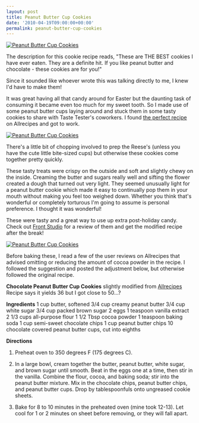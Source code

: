 ```yaml
---
layout: post
title: Peanut Butter Cup Cookies
date: '2010-04-19T09:00:00+00:00'
permalink: peanut-butter-cup-cookies
---
```

<a href="http://www.flickr.com/photos/kstar810/4528642853/"><img src="http://farm5.static.flickr.com/4031/4528642853_2f96e561fa.jpg" alt="Peanut Butter Cup Cookies" /></a>

The description for this cookie recipe reads, "These are THE BEST cookies I have ever eaten. They are a definite hit. If you like peanut butter and chocolate - these cookies are for you!" 

Since it sounded like whoever wrote this was talking directly to me, I knew I'd have to make them!

It was great having all that candy around for Easter but the daunting task of consuming it became even too much for my sweet tooth. So I made use of some peanut butter cups laying around and stuck them in some tasty cookies to share with Taste Tester's coworkers. I found <a href="http://allrecipes.com/Recipe/Chocolate-Peanut-Butter-Cup-Cookies/Detail.aspx">the perfect recipe</a> on Allrecipes and got to work.

<a href="http://www.flickr.com/photos/kstar810/4529275088/in/photostream"><img src="http://farm5.static.flickr.com/4024/4529275088_b7dfdbc144.jpg" alt="Peanut Butter Cup Cookies" /></a>

There's a little bit of chopping involved to prep the Reese's (unless you have the cute little bite-sized cups) but otherwise these cookies come together pretty quickly. 

These tasty treats were crispy on the outside and soft and slightly chewy on the inside. Creaming the butter and sugars really well and sifting the flower created a dough that turned out very light. They seemed unusually light for a peanut butter cookie which made it easy to continually pop them in your mouth without making you feel too weighed down. Whether you think that's wonderful or completely torturous I'm going to assume is personal preference. I thought it was wonderful!

These were tasty and a great way to use up extra post-holiday candy. Check out <a href="http://lunchstudio.blogspot.com/2010/04/400pm-chocolate-and-peanut-butter.html">Front Studio</a> for a review of them and get the modified recipe after the break!

<a href="http://www.flickr.com/photos/kstar810/4529274138/in/photostream"><img src="http://farm5.static.flickr.com/4043/4529274138_a12c8b838c.jpg" alt="Peanut Butter Cup Cookies" /></a>

<!--more-->

Before baking these, I read a few of the user reviews on Allrecipes that advised omitting or reducing the amount of cocoa powder in the recipe. I followed the suggestion and posted the adjustment below, but otherwise followed the original recipe.

<strong>Chocolate Peanut Butter Cup Cookies</strong>
slightly modified from <a href="http://allrecipes.com/Recipe/Chocolate-Peanut-Butter-Cup-Cookies/Detail.aspx">Allrecipes</a>
Recipe says it yields 36 but I got close to 50...?

<strong>Ingredients</strong>
1 cup butter, softened
3/4 cup creamy peanut butter
3/4 cup white sugar
3/4 cup packed brown sugar
2 eggs
1 teaspoon vanilla extract
2 1/3 cups all-purpose flour
1 1/2 Tbsp cocoa powder
1 teaspoon baking soda
1 cup semi-sweet chocolate chips
1 cup peanut butter chips
10 chocolate covered peanut butter cups, cut into eighths

<strong>Directions</strong>
1. Preheat oven to 350 degrees F (175 degrees C).

2. In a large bowl, cream together the butter, peanut butter, white sugar, and brown sugar until smooth. Beat in the eggs one at a time, then stir in the vanilla. Combine the flour, cocoa, and baking soda; stir into the peanut butter mixture. Mix in the chocolate chips, peanut butter chips, and peanut butter cups. Drop by tablespoonfuls onto ungreased cookie sheets.

3. Bake for 8 to 10 minutes in the preheated oven (mine took 12-13). Let cool for 1 or 2 minutes on sheet before removing, or they will fall apart.


